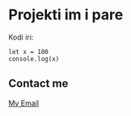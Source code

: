 # Projekti im i pare
Kodi iri:

    let x = 100
    console.log(x)
## Contact me
[My Email](mailto:%20medina.hetemi@gmail.com)

